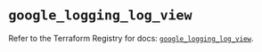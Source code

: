 # `google_logging_log_view`

Refer to the Terraform Registry for docs: [`google_logging_log_view`](https://registry.terraform.io/providers/hashicorp/google/6.36.0/docs/resources/logging_log_view).
